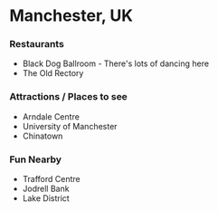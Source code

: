 # Manchester, UK

### Restaurants

- Black Dog Ballroom - There's lots of dancing here
- The Old Rectory

### Attractions / Places to see

- Arndale Centre
- University of Manchester
- Chinatown

### Fun Nearby

- Trafford Centre
- Jodrell Bank
- Lake District

